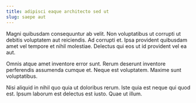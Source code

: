 ```yaml
---
title: adipisci eaque architecto sed ut
slug: saepe aut
---
```


Magni quibusdam consequuntur ab velit. Non voluptatibus ut corrupti ut debitis voluptatem aut reiciendis. Ad corrupti et. Ipsa provident quibusdam amet vel tempore et nihil molestiae. Delectus qui eos ut id provident vel ea aut.

Omnis atque amet inventore error sunt. Rerum deserunt inventore perferendis assumenda cumque et. Neque est voluptatem. Maxime sunt voluptatibus.

Nisi aliquid in nihil quo quia ut doloribus rerum. Iste quia est neque qui quod est. Ipsum laborum est delectus est iusto. Quae ut illum.
